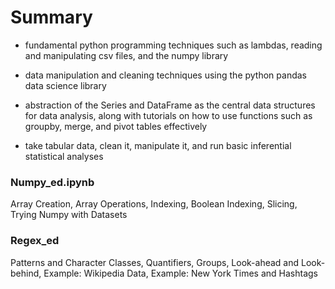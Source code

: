 # Summary

- fundamental python programming techniques such as lambdas, reading and manipulating csv files, and the numpy library

- data manipulation and cleaning techniques using the python pandas data science library 

- abstraction of the Series and DataFrame as the central data structures for data analysis, along with tutorials on how to use functions such as groupby, merge, and pivot tables effectively

- take tabular data, clean it, manipulate it, and run basic inferential statistical analyses

### Numpy_ed.ipynb

Array Creation, Array Operations, Indexing, Boolean Indexing, Slicing, Trying Numpy with Datasets

### Regex_ed

Patterns and Character Classes, Quantifiers, Groups, Look-ahead and Look-behind, Example: Wikipedia Data, Example: New York Times and Hashtags
